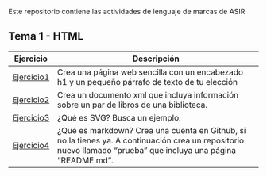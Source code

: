 Este repositorio contiene las actividades de lenguaje de marcas de ASIR

## Tema 1 - HTML
Ejercicio | Descripción
------------|-------------
[Ejercicio1](Tema1/Ejercicio1.html) | Crea una página web sencilla con un encabezado h1 y un pequeño párrafo de texto de tu elección
[Ejercicio2](Tema1/Ejercicio2.xml) | Crea un documento xml que incluya información sobre un par de libros de una biblioteca.
[Ejercicio3](Tema1/Ejercicio3.pdf) | ¿Qué es SVG? Busca un ejemplo.
[Ejercicio4](Tema1/Ejercicio4.pdf) | ¿Qué es markdown? Crea una cuenta en Github, si no la tienes ya. A continuación crea un repositorio nuevo llamado “prueba” que incluya una página “README.md”.
